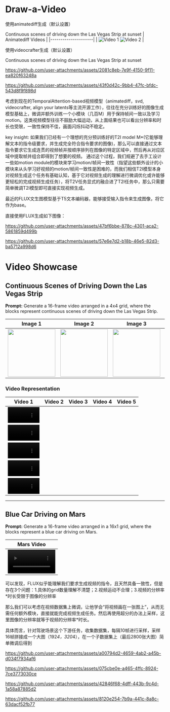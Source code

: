 # Draw-a-Video

使用animatediff生成（默认设置）

Continuous scenes of driving down the Las Vegas Strip at sunset
| Animatediff Videos |
|---------------------|
| ![Video 1](https://github.com/user-attachments/assets/168cc523-1a46-4bf3-b9fa-a8e7e48d61dd) ![Video 2](https://github.com/user-attachments/assets/2c390935-cd10-4b12-bbca-6f07a98a5bd2) |

使用videocrafter生成（默认设置）

Continuous scenes of driving down the Las Vegas Strip at sunset

https://github.com/user-attachments/assets/2081c8eb-7e9f-4150-9f11-ea820f63248a

https://github.com/user-attachments/assets/43f0d42c-9bb4-47fc-bfdc-543d8f9f898d

考虑到现在的TemporalAttention-based视频模型（animatediff，svd, videocrafter, align your latents等主流开源工作），往往在充分训练好的图像生成模型基础上，微调并额外训练一个小模块（几百M）用于保持帧间一致以及学习motion。这类视频模型往往不鼓励大幅运动，从上面结果也可以看出分辨率和时长也受限，一致性保持不佳，画面闪烁抖动不稳定。

key insight: 如果我们已经有一个理想的充分预训练好的T2I model M*(它能够理解文本的指令级要求，并生成完全符合指令要求的图像)，那么可以直接通过文本指令要求它生成连贯的视频帧并按顺序排列在图像的特定区域中，然后再从对应区域中提取帧并组合即得到了想要的视频。
通过这个过程，我们规避了去手工设计一些如motion module的模块来学习motion/帧间一致性（指望这些额外设计的小模块来从头学习好视频的motion/帧间一致性是困难的，而我们相信T2I模型本身对视频生成这个任务有基础认知，基于它对视频生成的理解进行微调优化或许能够更轻松的完成视频生成任务），将T2V任务显式的融合进了T2I任务中，那么只需要简单微调T2I模型即可直接实现视频生成。

最近的FLUX文生图模型基于T5文本编码器，能够接受输入指令来生成图像，将它作为base。

直接使用FLUX生成如下图像：
<!--
  ![1728108104102__000000000_0](https://github.com/user-attachments/assets/3fc87a43-6284-4fb5-85bb-2b42d95d64af)
 ![1728108199565__000000000_1](https://github.com/user-attachments/assets/b9be8b55-5e39-404f-bed1-021b13d7b8f0)
 ![1728108295162__000000000_2](https://github.com/user-attachments/assets/d9757d25-45c6-4ac0-853b-3d45f9e04c5c)
 ![1728108390826__000000000_3](https://github.com/user-attachments/assets/b4324f81-ac3b-41ff-b691-28e15af7985b)
 ![1728108486442__000000000_4](https://github.com/user-attachments/assets/eff6ffb0-1718-47e3-bbaf-16ece77a9073)
-->

https://github.com/user-attachments/assets/47bf6bbe-878c-4301-aca2-5861859d499b


https://github.com/user-attachments/assets/57e6e7d2-b18b-46e5-82d3-ba5712a998d6

# Video Showcase

## Continuous Scenes of Driving Down the Las Vegas Strip

**Prompt:** Generate a 16-frame video arranged in a 4x4 grid, where the blocks represent continuous scenes of driving down the Las Vegas Strip.

| Image 1 | Image 2 | Image 3 | Image 4 | Image 5 |
|---------|---------|---------|---------|---------|
| <img src="https://github.com/user-attachments/assets/ad8b7cd4-c464-4932-b996-ac26897f56af" width="150" /> | <img src="https://github.com/user-attachments/assets/564c34fd-6233-4add-baff-f765cf3cf610" width="150" /> | <img src="https://github.com/user-attachments/assets/0d7a6737-5745-4db7-92d9-6aba57d000c5" width="150" /> | <img src="https://github.com/user-attachments/assets/a7c49408-c8c2-4740-a261-59ad2e2d5d68" width="150" /> | <img src="https://github.com/user-attachments/assets/7b935dfb-e170-443e-b511-9615fe4384df" width="150" /> |    |    |


### Video Representation
| Video 1 | Video 2 | Video 3 | Video 4 | Video 5 |
|---------|---------|---------|---------|---------|
| <video src="https://github.com/user-attachments/assets/dfffa59a-fdda-4019-abd7-f5a975f18dd0" width="100" controls></video> 
| <video src="https://github.com/user-attachments/assets/2607f810-7493-44d7-8a7f-d759307cfed9" width="100" controls></video>
| <video src="https://github.com/user-attachments/assets/0f18ecef-f42c-438c-97cd-358b5c604ae3" width="100" controls></video>
| <video src="https://github.com/user-attachments/assets/2d0ce30b-253e-4ee3-a95a-8cbd34100f1e" width="100" controls></video>
| <video src="https://github.com/user-attachments/assets/c5ebb6de-f35d-47ba-8767-ca4ae3d3121b" width="100" controls></video> |


---

## Blue Car Driving on Mars

**Prompt:** Generate a 16-frame video arranged in a 16x1 grid, where the blocks represent a blue car driving on Mars.

| Mars Video |
|------------|
| <video src="https://github.com/user-attachments/assets/d0bc5018-b7d0-49ed-8aa4-e78ff4c03505" width="150" controls></video> |










<!--
https://github.com/user-attachments/assets/aac2f3e6-9ef2-40ee-ba71-01479305302e
https://github.com/user-attachments/assets/98929d24-123d-4501-8d9f-b9436359fd93
https://github.com/user-attachments/assets/99e6b828-5143-4e1d-be85-be15b4db9821
https://github.com/user-attachments/assets/5069bd4d-4984-4fed-b527-5ea954e50fc7
https://github.com/user-attachments/assets/095f96d8-8795-4826-a70b-f5a97eaf97de
-->

可以发现，FLUX似乎能理解我们要求生成视频的指令，且天然具备一致性，但是存在3个问题：1.具体的grid数量理解不清楚；2.视频运动不合理；3.视频的分辨率*时长受限于图像的分辨率

那么我们可以考虑在视频数据集上微调，让他学会“将视频画在一张图上”，从而无需任何额外模块，直接就能完成视频生成任务。然后再使用超分的办法上采样，这里图像的分辨率就等于视频的分辨率*时长。

具体而言，针对驾驶场景这个下游任务，收集数据集，每隔10帧进行采样，采样16帧拼接成一个大图（192*4，320*4），在一个子数据集上（最后2800张大图）简单微调后得到

https://github.com/user-attachments/assets/a00794d2-4659-4ab2-a45b-d034f7934af6

https://github.com/user-attachments/assets/075cbe0e-a465-4ffc-8924-7ce3773030ce

https://github.com/user-attachments/assets/42846f68-4dff-443b-9c4d-1a58a87885d2

https://github.com/user-attachments/assets/8120e254-7b9a-441c-8a8c-63dacf52fb77







